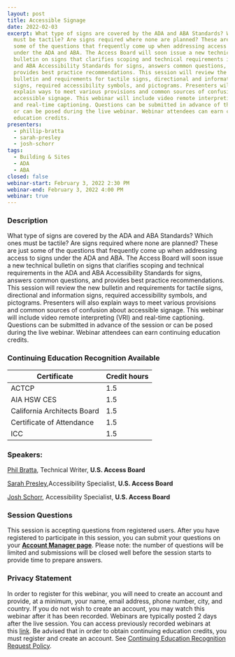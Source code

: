 ```yaml
---
layout: post
title: Accessible Signage
date: 2022-02-03
excerpt: What type of signs are covered by the ADA and ABA Standards? Which ones
  must be tactile? Are signs required where none are planned? These are just
  some of the questions that frequently come up when addressing access to signs
  under the ADA and ABA. The Access Board will soon issue a new technical
  bulletin on signs that clarifies scoping and technical requirements in the ADA
  and ABA Accessibility Standards for signs, answers common questions, and
  provides best practice recommendations. This session will review the new
  bulletin and requirements for tactile signs, directional and information
  signs, required accessibility symbols, and pictograms. Presenters will also
  explain ways to meet various provisions and common sources of confusion about
  accessible signage. This webinar will include video remote interpreting (VRI)
  and real-time captioning. Questions can be submitted in advance of the session
  or can be posed during the live webinar. Webinar attendees can earn continuing
  education credits.
presenters:
  - phillip-bratta
  - sarah-presley
  - josh-schorr
tags:
  - Building & Sites
  - ADA
  - ABA
closed: false
webinar-start: February 3, 2022 2:30 PM
webinar-end: February 3, 2022 4:00 PM
webinar: true
---
```

### Description

What type of signs are covered by the ADA and ABA Standards? Which ones must be tactile? Are signs required where none are planned? These are just some of the questions that frequently come up when addressing access to signs under the ADA and ABA. The Access Board will soon issue a new technical bulletin on signs that clarifies scoping and technical requirements in the ADA and ABA Accessibility Standards for signs, answers common questions, and provides best practice recommendations. This session will review the new bulletin and requirements for tactile signs, directional and information signs, required accessibility symbols, and pictograms. Presenters will also explain ways to meet various provisions and common sources of confusion about accessible signage. This webinar will include video remote interpreting (VRI) and real-time captioning. Questions can be submitted in advance of the session or can be posed during the live webinar. Webinar attendees can earn continuing education credits.

### Continuing Education Recognition Available

| **Certificate**             | **Credit hours** |
| --------------------------- | ---------------- |
| ACTCP                       | 1.5              |
| AIA HSW CES                 | 1.5              |
| California Architects Board | 1.5              |
| Certificate of Attendance   | 1.5              |
| ICC                         | 1.5              |

### Speakers:

[Phil Bratta](https://www.accessibilityonline.org/speakers/speaker.aspx?id=10891), Technical Writer, **U.S. Access Board**

[Sarah Presley](https://www.accessibilityonline.org/ao/speakers/10778/?ret=speakers),Accessibility Specialist, **U.S. Access Board**

[Josh Schorr](https://www.accessibilityonline.org/speakers/speaker.aspx?id=10805), Accessibility Specialist, **U.S. Access Board**

### Session Questions

This session is accepting questions from registered users. After you have registered to participate in this session, you can submit your questions on your **[Account Manager page](https://www.accessibilityonline.org/ao/accountManager/110952)**. Please note: the number of questions will be limited and submissions will be closed well before the session starts to provide time to prepare answers.

### Privacy Statement

In order to register for this webinar, you will need to create an account and provide, at a minimum, your name, email address, phone number, city, and country. If you do not wish to create an account, you may watch this webinar after it has been recorded. Webinars are typically posted 2 days after the live session. You can access previously recorded webinars at this [link](https://www.accessibilityonline.org/ao/archives/). Be advised that in order to obtain continuing education credits, you must register and create an account. See [Continuing Education Recognition Request Policy](https://www.accessibilityonline.org/continuing-education/CEUDetails.aspx).